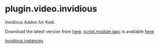 # plugin.video.invidious
Invidious Addon for Kodi.

Download the latest version from [here](https://github.com/lekma/plugin.video.invidious/releases/).
[script.module.iapc](https://github.com/lekma/script.module.iapc/) is available [here](https://github.com/lekma/script.module.iapc/releases/).

[Invidious instances](https://instances.invidio.us/?sort_by=health)

